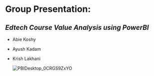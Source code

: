 # Group Presentation: 
## <i>Edtech Course Value Analysis using PowerBI</i>
- Abie Koshy
- Ayush Kadam
- Krish Lakhani

  ![PBIDesktop_0CRGS9ZxYO](https://github.com/user-attachments/assets/65672bc8-8b80-4b56-861a-b40bd1ca9f2f)
